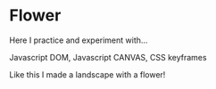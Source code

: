 # Flower

Here I practice and experiment with...

Javascript DOM,
Javascript CANVAS,
CSS keyframes

Like this I made a landscape with a flower!

